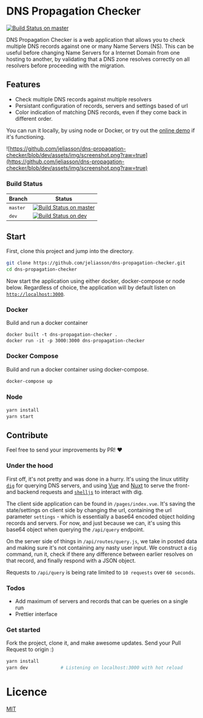 
# DNS Propagation Checker

[![Build Status on master](https://travis-ci.com/jeliasson/dns-propagation-checker.svg?branch=master)](https://travis-ci.com/jeliasson/dns-propagation-checker) 

DNS Propagation Checker is a web application that allows you to check multiple DNS records against one or many Name Servers (NS). This can be useful before changing Name Servers for a Internet Domain from one hosting to another, by validating that a DNS zone resolves correctly on all resolvers before proceeding with the migration. 

## Features
- Check multiple DNS records against multiple resolvers
- Persistant configuration of records, servers and settings based of url
- Color indication of matching DNS records, even if they come back in different order.

You can run it locally, by using node or Docker, or try out the [online demo](https://dns-propagation-checker.eliasson.xyz) if it's functioning. 


![https://github.com/jeliasson/dns-propagation-checker/blob/dev/assets/img/screenshot.png?raw=true](https://github.com/jeliasson/dns-propagation-checker/blob/dev/assets/img/screenshot.png?raw=true)

### Build Status
|Branch|Status|
|--------|-------|
|`master`|[![Build Status on master](https://travis-ci.com/jeliasson/dns-propagation-checker.svg?branch=master)](https://travis-ci.com/jeliasson/dns-propagation-checker) |
| `dev` | [![Build Status on dev](https://travis-ci.com/jeliasson/dns-propagation-checker.svg?branch=dev)](https://travis-ci.com/jeliasson/dns-propagation-checker) |

## Start
First, clone this project and jump into the directory.
```bash
git clone https://github.com/jeliasson/dns-propagation-checker.git
cd dns-propagation-checker
```

Now start the application using either docker, docker-compose or node below. Regardless of choice, the application will by default listen on [`http://localhost:3000`](http://localhost:3000).

### Docker
Build and run a docker container
```
docker built -t dns-propagation-checker .
docker run -it -p 3000:3000 dns-propagation-checker
```

### Docker Compose
Build and run a docker container using docker-compose.
```bash
docker-compose up
```

### Node
```bash
yarn install
yarn start
```

## Contribute
Feel free to send your improvements by PR! ❤️

### Under the hood
First off, it's not pretty and was done in a hurry. It's using the linux utitlity [`dig`](https://en.wikipedia.org/wiki/Dig_(command)) for querying DNS servers, and using [Vue](https://www.vuejs.org) and [Nuxt](https://www.nuxtjs.com) to serve the front- and backend requests and [`shelljs`](https://github.com/shelljs/shelljs) to interact with dig. 

The client side application can be found in `/pages/index.vue`. It's saving the state/settings on client side by changing the url, containing the url parameter `settings` - which is essentially a base64 encoded object holding records and servers. For now, and just because we can, it's using this base64 object when querying the `/api/query` endpoint. 

On the server side of things in `/api/routes/query.js`, we take in posted data and making sure it's not containing any nasty user input. We construct a `dig` command, run it, check if there any difference between earlier resolves on that record, and finally respond with a JSON object.

Requests to `/api/query` is being rate limited to `10 requests` over `60 seconds`.

### Todos
- Add maximum of servers and records that can be queries on a single run
- Prettier interface

### Get started
Fork the project, clone it, and make awesome updates. Send your Pull Request to origin :)
```bash
yarn install
yarn dev            # Listening on localhost:3000 with hot reload
```

# Licence
[MIT](https://choosealicense.com/licenses/mit/)